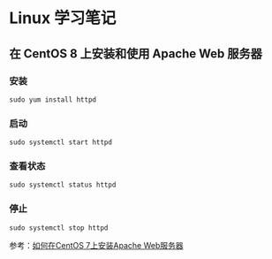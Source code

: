 # Linux 学习笔记

## 在 CentOS 8 上安装和使用 Apache Web 服务器

### 安装

```
sudo yum install httpd
```

### 启动

```
sudo systemctl start httpd
```

### 查看状态
```
sudo systemctl status httpd
```

### 停止
```
sudo systemctl stop httpd
```

参考：[如何在CentOS 7上安装Apache Web服务器
](https://www.howtoing.com/how-to-install-the-apache-web-server-on-centos-7)
